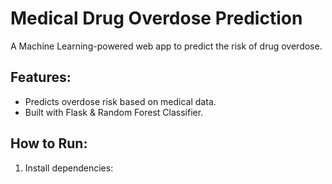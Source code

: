 # Medical Drug Overdose Prediction

A Machine Learning-powered web app to predict the risk of drug overdose.

## Features:
- Predicts overdose risk based on medical data.
- Built with Flask & Random Forest Classifier.

## How to Run:
1. Install dependencies:
